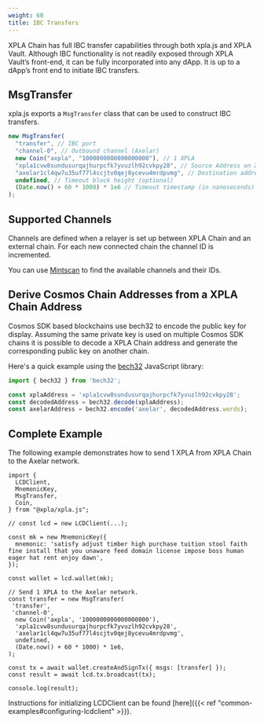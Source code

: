 ```yaml
---
weight: 60
title: IBC Transfers
---
```


XPLA Chain has full IBC transfer capabilities through both xpla.js and XPLA Vault. Although IBC functionality is not readily exposed through XPLA Vault’s front-end, it can be fully incorporated into any dApp. It is up to a dApp’s front end to initiate IBC transfers.

## MsgTransfer

xpla.js exports a `MsgTransfer` class that can be used to construct IBC transfers.

```js
new MsgTransfer(
  "transfer", // IBC port
  "channel-0", // Outbound channel (Axelar)
  new Coin("axpla", "1000000000000000000"), // 1 XPLA
  "xpla1cvw8sundusurqajhurpcfk7yvuzlh92cvkpy28", // Source Address on XPLA Chain
  "axelar1cl4qw7u35uf77l4scjtv0qej8ycevu4mrdpvmg", // Destination address on Axelar network
  undefined, // Timeout block height (optional)
  (Date.now() + 60 * 1000) * 1e6 // Timeout timestamp (in nanoseconds) relative to the current block timestamp.
);
```

## Supported Channels

Channels are defined when a relayer is set up between XPLA Chain and an external chain. For each new connected chain the channel ID is incremented.

You can use [Mintscan](https://www.mintscan.io/xpla/relayers) to find the available channels and their IDs.

## Derive Cosmos Chain Addresses from a XPLA Chain Address

Cosmos SDK based blockchains use bech32 to encode the public key for display. Assuming the same private key is used on multiple Cosmos SDK chains it is possible to decode a XPLA Chain address and generate the corresponding public key on another chain.

Here's a quick example using the [bech32](https://github.com/bitcoinjs/bech32) JavaScript library:

```js
import { bech32 } from 'bech32';

const xplaAddress = 'xpla1cvw8sundusurqajhurpcfk7yvuzlh92cvkpy28';
const decodedAddress = bech32.decode(xplaAddress);
const axelarAddress = bech32.encode('axelar', decodedAddress.words);
```

## Complete Example

The following example demonstrates how to send 1 XPLA from XPLA Chain to the Axelar network.

```JS
import {
  LCDClient,
  MnemonicKey,
  MsgTransfer,
  Coin,
} from "@xpla/xpla.js";

// const lcd = new LCDClient(...);

const mk = new MnemonicKey({
  mnemonic: 'satisfy adjust timber high purchase tuition stool faith fine install that you unaware feed domain license impose boss human eager hat rent enjoy dawn',
});

const wallet = lcd.wallet(mk);

// Send 1 XPLA to the Axelar network.
const transfer = new MsgTransfer(
 'transfer',
 'channel-0',
  new Coin('axpla', '1000000000000000000'),
  'xpla1cvw8sundusurqajhurpcfk7yvuzlh92cvkpy28',
  'axelar1cl4qw7u35uf77l4scjtv0qej8ycevu4mrdpvmg',
  undefined,
  (Date.now() + 60 * 1000) * 1e6,
);

const tx = await wallet.createAndSignTx({ msgs: [transfer] });
const result = await lcd.tx.broadcast(tx);

console.log(result);
```

Instructions for initializing LCDClient can be found [here]({{< ref "common-examples#configuring-lcdclient" >}}).
